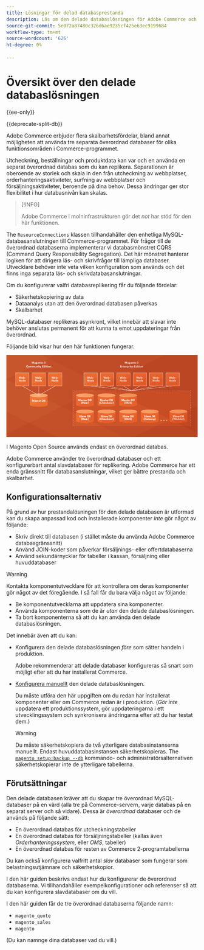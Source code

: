 ```yaml
---
title: Lösningar för delad databasprestanda
description: Läs om den delade databaslösningen för Adobe Commerce och Magento Open Source.
source-git-commit: 5e072a87480c326d6ae9235cf425e63ec9199684
workflow-type: tm+mt
source-wordcount: '626'
ht-degree: 0%

---
```



# Översikt över den delade databaslösningen

{{ee-only}}

{{deprecate-split-db}}

Adobe Commerce erbjuder flera skalbarhetsfördelar, bland annat möjligheten att använda tre separata överordnad databaser för olika funktionsområden i Commerce-programmet.

Utcheckning, beställningar och produktdata kan var och en använda en separat överordnad databas som du kan replikera. Separationen är oberoende av storlek och skala in den från utcheckning av webbplatser, orderhanteringsaktiviteter, surfning av webbplatser och försäljningsaktiviteter, beroende på dina behov. Dessa ändringar ger stor flexibilitet i hur databasnivån kan skalas.

>[!INFO]
>
>Adobe Commerce i molninfrastrukturen gör det _not_ har stöd för den här funktionen.

The `ResourceConnections` klassen tillhandahåller den enhetliga MySQL-databasanslutningen till Commerce-programmet. För frågor till de överordnad databaserna implementerar vi databasmönstret CQRS (Command Query Responsibility Segregation). Det här mönstret hanterar logiken för att dirigera läs- och skrivfrågor till lämpliga databaser. Utvecklare behöver inte veta vilken konfiguration som används och det finns inga separata läs- och skrivdatabasanslutningar.

Om du konfigurerar valfri databasreplikering får du följande fördelar:

- Säkerhetskopiering av data
- Dataanalys utan att den överordnad databasen påverkas
- Skalbarhet

MySQL-databaser replikeras asynkront, vilket innebär att slavar inte behöver anslutas permanent för att kunna ta emot uppdateringar från överordnad.

Följande bild visar hur den här funktionen fungerar.

![Adobe Commerce använder olika databaser för att lagra tabeller](../../assets/configuration/split-db-diagram-ee.png)

I Magento Open Source används endast en överordnad databas.

Adobe Commerce använder tre överordnad databaser och ett konfigurerbart antal slavdatabaser för replikering. Adobe Commerce har ett enda gränssnitt för databasanslutningar, vilket ger bättre prestanda och skalbarhet.

## Konfigurationsalternativ

På grund av hur prestandalösningen för den delade databasen är utformad kan du skapa anpassad kod och installerade komponenter _inte_ gör något av följande:

- Skriv direkt till databasen (i stället måste du använda Adobe Commerce databasgränssnitt)
- Använd JOIN-koder som påverkar försäljnings- eller offertdatabaserna
- Använd sekundärnycklar för tabeller i kassan, försäljning eller huvuddatabaser

>[!WARNING]
>
>Kontakta komponentutvecklare för att kontrollera om deras komponenter gör något av det föregående. I så fall får du bara välja något av följande:
>
>- Be komponentutvecklarna att uppdatera sina komponenter.
>- Använda komponenterna som de är _utan_ den delade databaslösningen.
>- Ta bort komponenterna så att du kan använda den delade databaslösningen.


Det innebär även att du kan:

- Konfigurera den delade databaslösningen _före_ som sätter handeln i produktion.

   Adobe rekommenderar att delade databaser konfigureras så snart som möjligt efter att du har installerat Commerce.

- [Konfigurera manuellt](multi-master-manual.md) den delade databaslösningen.

   Du måste utföra den här uppgiften om du redan har installerat komponenter eller om Commerce redan är i produktion. (_Gör inte_ uppdatera ett produktionssystem, gör uppdateringarna i ett utvecklingssystem och synkronisera ändringarna efter att du har testat dem.)

   >[!WARNING]
   >
   >Du måste säkerhetskopiera de två ytterligare databasinstanserna manuellt. Endast huvuddatabasinstansen säkerhetskopieras. The [`magento setup:backup --db`](../../installation/tutorials/backup.md) kommando- och administratörsalternativen säkerhetskopierar inte de ytterligare tabellerna.

## Förutsättningar

Den delade databasen kräver att du skapar tre överordnad MySQL-databaser på en värd (alla tre på Commerce-servern, varje databas på en separat server och så vidare). Dessa är _överordnad_ databaser och de används på följande sätt:

- En överordnad databas för utcheckningstabeller
- En överordnad databas för försäljningstabeller (kallas även _Orderhanteringssystem_, eller _OMS_, tabeller)
- En överordnad databas för resten av Commerce 2-programtabellerna

Du kan också konfigurera valfritt antal _slav_ databaser som fungerar som belastningsutjämnare och säkerhetskopior.

I den här guiden beskrivs endast hur du konfigurerar de överordnad databaserna. Vi tillhandahåller exempelkonfigurationer och referenser så att du kan konfigurera slavdatabaser om du vill.

I den här guiden får de tre överordnad databaserna följande namn:

- `magento_quote`
- `magento_sales`
- `magento`

(Du kan namnge dina databaser vad du vill.)
